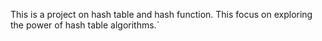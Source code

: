 This is a project on hash table and hash function. This focus on exploring the power of hash table algorithms.`
